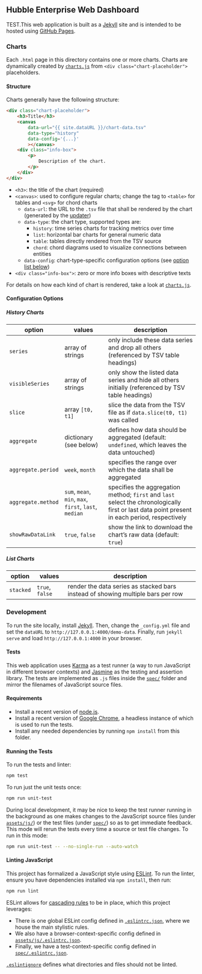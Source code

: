 ## Hubble Enterprise Web Dashboard

TEST.This web application is built as a [Jekyll](https://jekyllrb.com/) site and is intended to be hosted using [GitHub Pages](https://pages.github.com/).

### Charts

Each `.html` page in this directory contains one or more charts.
Charts are dynamically created by [`charts.js`](assets/js/charts.js) from `<div class="chart-placeholder">` placeholders.

#### Structure

Charts generally have the following structure:

```html
<div class="chart-placeholder">
	<h3>Title</h3>
	<canvas
		data-url="{{ site.dataURL }}/chart-data.tsv"
		data-type="history"
		data-config='{...}'
		></canvas>
	<div class="info-box">
		<p>
			Description of the chart.
		</p>
	</div>
</div>
```

- `<h3>`: the title of the chart (required)
- `<canvas>`: used to configure regular charts; change the tag to `<table>` for tables and `<svg>` for chord charts
  - `data-url`: the URL to the `.tsv` file that shall be rendered by the chart (generated by the [updater](../updater/README.md))
  - `data-type`: the chart type, supported types are:
    - `history`: time series charts for tracking metrics over time
    - `list`: horizontal bar charts for general numeric data
    - `table`: tables directly rendered from the TSV source
    - `chord`: chord diagrams used to visualize connections between entities
  - `data-config`: chart-type-specific configuration options (see [option list below](#configuration-options))
- `<div class="info-box">`: zero or more info boxes with descriptive texts

For details on how each kind of chart is rendered, take a look at [`charts.js`](assets/js/charts.js).

#### Configuration Options

##### History Charts

| option | values | description |
|---|---|---|
| `series` | array of strings | only include these data series and drop all others (referenced by TSV table headings) |
| `visibleSeries` | array of strings | only show the listed data series and hide all others initially (referenced by TSV table headings) |
| `slice` | array `[t0, t1]` | slice the data from the TSV file as if `data.slice(t0, t1)` was called |
| `aggregate` | dictionary (see below) | defines how data should be aggregated (default: `undefined`, which leaves the data untouched) |
| `aggregate.period` | `week`, `month` | specifies the range over which the data shall be aggregated |
| `aggregate.method` | `sum`, `mean`, `min`, `max`, `first`, `last`, `median` | specifies the aggregation method; `first` and `last` select the chronologically first or last data point present in each period, respectively |
| `showRawDataLink` | `true`, `false` | show the link to download the chart’s raw data (default: `true`) |

##### List Charts

| option | values | description |
|---|---|---|
| `stacked` | `true`, `false` | render the data series as stacked bars instead of showing multiple bars per row |

### Development

To run the site locally, install [Jekyll](https://jekyllrb.com/).
Then, change the `_config.yml` file and set the `dataURL` to `http://127.0.0.1:4000/demo-data`.
Finally, run `jekyll serve` and load `http://127.0.0.1:4000` in your browser.

#### Tests

This web application uses [Karma](https://karma-runner.github.io) as a test runner (a way to run JavaScript in different browser contexts) and [Jasmine](https://jasmine.github.io) as the testing and assertion library.
The tests are implemented as `.js` files inside the [`spec/`](spec/) folder and mirror the filenames of JavaScript source files.

#### Requirements

- Install a recent version of [node.js](https://nodejs.org).
- Install a recent version of [Google Chrome](https://www.google.com/chrome/), a headless instance of which is used to run the tests.
- Install any needed dependencies by running `npm install` from this folder.

#### Running the Tests

To run the tests and linter:

```sh
npm test
```

To run just the unit tests once:

```sh
npm run unit-test
```

During local development, it may be nice to keep the test runner running in the background as one makes changes to the JavaScript source files (under [`assets/js/`](assets/js)) or the test files (under [`spec/`](spec/)) so as to get immediate feedback.
This mode will rerun the tests every time a source or test file changes.
To run in this mode:

```sh
npm run unit-test -- --no-single-run --auto-watch
```

#### Linting JavaScript

This project has formalized a JavaScript style using [ESLint](https://eslint.org).
To run the linter, ensure you have dependencies installed via `npm install`, then run:

```sh
npm run lint
```

ESLint allows for [cascading rules](https://eslint.org/docs/user-guide/configuring#configuration-cascading-and-hierarchy) to be in place, which this project leverages:

- There is one global ESLint config defined in [`.eslintrc.json`](.eslintrc.json), where we house the main stylistic rules.
- We also have a browser-context-specific config defined in [`assets/js/.eslintrc.json`](assets/js/.eslintrc.json).
- Finally, we have a test-context-specific config defined in [`spec/.eslintrc.json`](spec/.eslintrc.json).

[`.eslintignore`](.eslintignore) defines what directories and files should not be linted.
